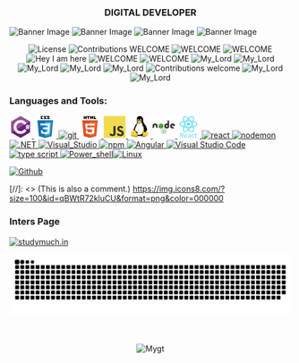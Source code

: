 <h3 align="center">DIGITAL DEVELOPER</h3>

<p align="left">
  <img src="https://media.licdn.com/dms/image/C5612AQEz-Rr0H_VEZQ/article-cover_image-shrink_600_2000/0/1562161241824?e=2147483647&v=beta&t=VD_G2-AHhraY_enIAZbunr2dWQeOpaiq7ek3bLv6qhg" width="1000" height="200" alt="Banner Image">
  <img src="https://i.pinimg.com/originals/7d/06/89/7d068990a6d0fa0b99d8ca96afde86dc.gif" width="300px" alt="Banner Image">
  <img src="https://i.imgur.com/2MF3FJC.gif" width="300px" alt="Banner Image">
  <img src="https://i.imgur.com/kELhUyP.gif" width="200px" alt="Banner Image">
</p>

<p align="center">
  <img alt="License" src="https://img.shields.io/badge/License-MIT-blue.svg">
  <img alt="Contributions WELCOME" src="https://img.shields.io/badge/Contributions-Welcome-brightgreen.svg">
  <img alt="WELCOME" src="https://img.shields.io/badge/programming-you_like-blue">
  <img alt="WELCOME" src="https://img.shields.io/badge/programming-you_like-yellow">
  <img alt="Hey I am here" src="https://img.shields.io/badge/programming-you_like-orange">
  <img alt="WELCOME" src="https://img.shields.io/badge/MINECRAFT-orange">
  <img alt="WELCOME" src="https://img.shields.io/badge/WOLF-red">
  <img alt="My_Lord" src="https://img.shields.io/badge/Hack-gray">
  <img alt="My_Lord" src="https://img.shields.io/badge/41474b-white">
  <img alt="My_Lord" src="https://img.shields.io/badge/7C5-white">
  <img alt="My_Lord" src="https://img.shields.io/badge/CODE-brown">
  <img alt="My_Lord" src="https://img.shields.io/badge/[10011]-black">
  <img alt="Contributions welcome" src="https://img.shields.io/badge/Contributions-Welcome-brightgreen.svg">
  <img alt="My_Lord" src="https://img.shields.io/badge/国王-blue">
  <img alt="My_Lord" src="https://img.shields.io/badge/ᚨᚷᚨᛚᚨᚱ-blue">
</p>



<h3 align="left">Languages and Tools:</h3>
<p align="left"> <a href="https://www.w3schools.com/cs/" target="_blank" rel="noreferrer"> <img src="https://raw.githubusercontent.com/devicons/devicon/master/icons/csharp/csharp-original.svg" alt="csharp" width="40" height="40"/> </a> <a href="https://www.w3schools.com/css/" target="_blank" rel="noreferrer"> <img src="https://raw.githubusercontent.com/devicons/devicon/master/icons/css3/css3-original-wordmark.svg" alt="css3" width="40" height="40"/> </a> <a href="https://git-scm.com/" target="_blank" rel="noreferrer"> <img src="https://www.vectorlogo.zone/logos/git-scm/git-scm-icon.svg" alt="git" width="40" height="40"/> </a> <a href="https://www.w3.org/html/" target="_blank" rel="noreferrer"> <img src="https://raw.githubusercontent.com/devicons/devicon/master/icons/html5/html5-original-wordmark.svg" alt="html5" width="40" height="40"/> </a> <a href="https://developer.mozilla.org/en-US/docs/Web/JavaScript" target="_blank" rel="noreferrer"> <img src="https://raw.githubusercontent.com/devicons/devicon/master/icons/javascript/javascript-original.svg" alt="javascript" width="40" height="40"/> </a> <a href="https://www.linux.org/" target="_blank" rel="noreferrer"> <img src="https://raw.githubusercontent.com/devicons/devicon/master/icons/linux/linux-original.svg" alt="linux" width="40" height="40"/> </a> <a href="https://nodejs.org" target="_blank" rel="noreferrer"> <img src="https://raw.githubusercontent.com/devicons/devicon/master/icons/nodejs/nodejs-original-wordmark.svg" alt="nodejs" width="40" height="40"/> </a> <a href="https://reactjs.org/" target="_blank" rel="noreferrer"> <img src="https://raw.githubusercontent.com/devicons/devicon/master/icons/react/react-original-wordmark.svg" alt="react" width="40" height="40"/> </a> <a href="https://dotnet.microsoft.com/en-us/" target="_blank" rel="noreferrer"> <img src="https://i.imgur.com/apD4pzw.png" alt="react" width="40" height="40"/> </a> <a href="https://www.npmjs.com/package/nodemon" target="_blank" rel="noreferrer"> <img src="https://icon.icepanel.io/Technology/svg/Nodemon.svg" alt="nodemon" width="40" height="40"/> </a><a href="https://www.dotnetconf.net/" target="_blank" rel="noreferrer"> <img src="https://icon.icepanel.io/Technology/svg/.NET.svg" alt=".NET" width="40" height="40"/> </a><a href="https://visualstudio.microsoft.com/ru/" target="_blank" rel="noreferrer"> <img src="https://icon.icepanel.io/Technology/svg/Visual-Studio.svg" alt="Visual_Studio" width="40" height="40"/> </a><a href="https://www.npmjs.com/" target="_blank" rel="noreferrer"> <img src="https://icon.icepanel.io/Technology/svg/NPM.svg" alt="npm" width="40" height="40"/> </a><a href="https://angular.dev/" target="_blank" rel="noreferrer"> <img src="https://icon.icepanel.io/Technology/svg/AngularJS.svg" alt="Angular" width="40" height="40"/> </a><a href="https://code.visualstudio.com/" target="_blank" rel="noreferrer"> <img src="https://icon.icepanel.io/Technology/svg/Visual-Studio-Code-%28VS-Code%29.svg" alt="Visual Studio Code" width="40" height="40"/> </a><a href="https://www.typescriptlang.org/" target="_blank" rel="noreferrer"> <img src="https://icon.icepanel.io/Technology/svg/TypeScript.svg" alt="type script" width="40" height="40"/> </a> <a href="https://learn.microsoft.com/ru-ru/powershell/scripting/install/installing-powershell-on-windows?view=powershell-7.4" target="_blank" rel="noreferrer"> <img src="https://icon.icepanel.io/Technology/svg/Powershell.svg" alt="Power_shell" width="40" height="40"/></a><a href="https://linux.com/" target="_blank" rel="noreferrer"><img src="https://img.icons8.com/?size=100&id=qBWtR72kluCU&format=png&color=000000" alt="Linux" width="40" height="40"/></a>  </p><a href="https://github.com/AGK-1" target="_blank" rel="noreferrer"><img src="https://github.githubassets.com/assets/mona-loading-default-c3c7aad1282f.gif" alt="Github" width="40" height="40"/> </a></p>

[//]: <> (This is also a comment.) https://img.icons8.com/?size=100&id=qBWtR72kluCU&format=png&color=000000

<h3 align="left">Inters Page</h3>
<p align="left">
<a href="https://www.instagram.com/coders.learning/" target="blank"><img align="center" src="https://raw.githubusercontent.com/rahuldkjain/github-profile-readme-generator/master/src/images/icons/Social/instagram.svg" alt="studymuch.in" height="30" width="40" /></a>
</p>

<picture>
  <source
    media="(prefers-color-scheme: dark)"
    srcset="https://raw.githubusercontent.com/platane/snk/output/github-contribution-grid-snake-dark.svg"
  />
  <source
    media="(prefers-color-scheme: light)"
    srcset="https://raw.githubusercontent.com/platane/snk/output/github-contribution-grid-snake.svg"
  />
  <img
    alt="github contribution grid snake animation"
    src="https://raw.githubusercontent.com/platane/snk/output/github-contribution-grid-snake.svg"
  />
</picture>
<br>
<br>
<br>

<p align="center">
  <img width="1200px" alt="Mygt" src="https://i.imgur.com/R5vmWLd.jpeg">
</p>
